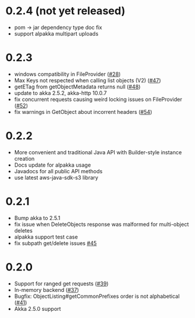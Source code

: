 0.2.4 (not yet released)
=======
* pom -> jar dependency type doc fix
* support alpakka multipart uploads

0.2.3
=======
* windows compatibility in FileProvider ([#28](https://github.com/findify/s3mock/issues/28))
* Max Keys not respected when calling list objects (V2) ([#47](https://github.com/findify/s3mock/issues/47))
* getETag from getObjectMetadata returns null ([#48](https://github.com/findify/s3mock/issues/48))
* update to akka 2.5.2, akka-http 10.0.7
* fix concurrent requests causing weird locking issues on FileProvider ([#52](https://github.com/findify/s3mock/issues/52))
* fix warnings in GetObject about incorrent headers ([#54](https://github.com/findify/s3mock/issues/54))

0.2.2
=======
* More convenient and traditional Java API with Builder-style instance creation
* Docs update for alpakka usage
* Javadocs for all public API methods
* use latest aws-java-sdk-s3 library

0.2.1
=======
* Bump akka to 2.5.1
* fix issue when DeleteObjects response was malformed for multi-object deletes
* alpakka support test case
* fix subpath get/delete issues [#45](https://github.com/findify/s3mock/issues/45)

0.2.0
=======
* Support for ranged get requests ([#39](https://github.com/findify/s3mock/pull/39))
* In-memory backend ([#37](https://github.com/findify/s3mock/pull/37))
* Bugfix: ObjectListing#getCommonPrefixes order is not alphabetical ([#41](https://github.com/findify/s3mock/issues/41))
* Akka 2.5.0 support